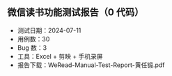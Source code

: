 ## 微信读书功能测试报告（0 代码）
- 测试日期：2024-07-11  
- 用例数：30  
- Bug 数：3  
- 工具：Excel + 剪映 + 手机录屏  
- 报告下载：WeRead-Manual-Test-Report-黄任锻.pdf

